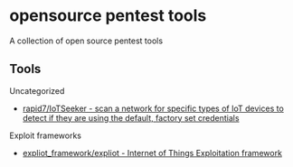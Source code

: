 # opensource pentest tools

A collection of open source pentest tools

## Tools

Uncategorized

* [rapid7/IoTSeeker - scan a network for specific types of IoT devices to detect if they are using the default, factory set credentials](https://github.com/rapid7/IoTSeeker)

Exploit frameworks

* [expliot_framework/expliot - Internet of Things Exploitation framework](https://gitlab.com/expliot_framework/expliot)
